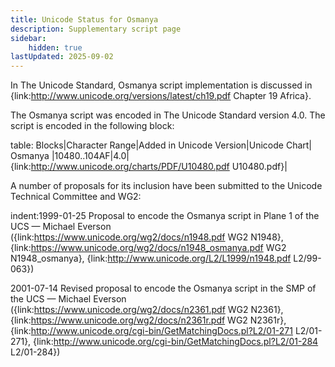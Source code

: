 ```yaml
---
title: Unicode Status for Osmanya
description: Supplementary script page
sidebar:
    hidden: true
lastUpdated: 2025-09-02
---
```


In The Unicode Standard, Osmanya script implementation is discussed in {link:http://www.unicode.org/versions/latest/ch19.pdf Chapter 19 Africa}.

[comment]: # (end of intro)

[comment]: # (start of blocks)

The Osmanya script was encoded in The Unicode Standard version 4.0. The script is encoded in the following block:

table:
Blocks|Character Range|Added in Unicode Version|Unicode Chart|
Osmanya |10480..104AF|4.0|{link:http://www.unicode.org/charts/PDF/U10480.pdf U10480.pdf}|

[comment]: # (end of blocks)

[comment]: # (start of chars)



[comment]: # (end of chars)

[comment]: # (start of rest)

A number of proposals for its inclusion have been submitted to the Unicode Technical Committee and WG2:

indent:1999-01-25 Proposal to encode the Osmanya script in Plane 1 of the UCS — Michael Everson ({link:https://www.unicode.org/wg2/docs/n1948.pdf WG2 N1948}, {link:https://www.unicode.org/wg2/docs/n1948_osmanya.pdf WG2 N1948_osmanya}, {link:http://www.unicode.org/L2/L1999/n1948.pdf L2/99-063})

2001-07-14 Revised proposal to encode the Osmanya script in the SMP of the UCS — Michael Everson ({link:https://www.unicode.org/wg2/docs/n2361.pdf WG2 N2361}, {link:https://www.unicode.org/wg2/docs/n2361r.pdf WG2 N2361r}, {link:http://www.unicode.org/cgi-bin/GetMatchingDocs.pl?L2/01-271 L2/01-271}, {link:http://www.unicode.org/cgi-bin/GetMatchingDocs.pl?L2/01-284 L2/01-284})
